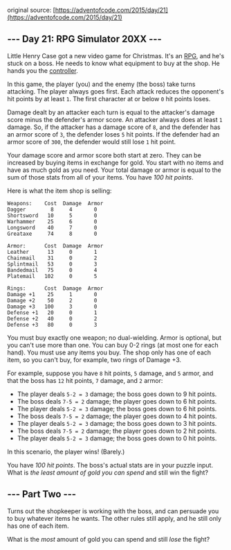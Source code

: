 original source: [https://adventofcode.com/2015/day/21](https://adventofcode.com/2015/day/21)
## --- Day 21: RPG Simulator 20XX ---
Little Henry Case got a new video game for Christmas.  It's an [RPG](https://en.wikipedia.org/wiki/Role-playing_video_game), and he's stuck on a boss.  He needs to know what equipment to buy at the shop.  He hands you the [controller](https://en.wikipedia.org/wiki/Game_controller).

In this game, the player (you) and the enemy (the boss) take turns attacking.  The player always goes first.  Each attack reduces the opponent's hit points by at least `1`.  The first character at or below `0` hit points loses.

Damage dealt by an attacker each turn is equal to the attacker's damage score minus the defender's armor score.  An attacker always does at least `1` damage.  So, if the attacker has a damage score of `8`, and the defender has an armor score of `3`, the defender loses `5` hit points.  If the defender had an armor score of `300`, the defender would still lose `1` hit point.

Your damage score and armor score both start at zero.  They can be increased by buying items in exchange for gold.  You start with no items and have as much gold as you need.  Your total damage or armor is equal to the sum of those stats from all of your items.  You have *100 hit points*.

Here is what the item shop is selling:

```
Weapons:    Cost  Damage  Armor
Dagger        8     4       0
Shortsword   10     5       0
Warhammer    25     6       0
Longsword    40     7       0
Greataxe     74     8       0

Armor:      Cost  Damage  Armor
Leather      13     0       1
Chainmail    31     0       2
Splintmail   53     0       3
Bandedmail   75     0       4
Platemail   102     0       5

Rings:      Cost  Damage  Armor
Damage +1    25     1       0
Damage +2    50     2       0
Damage +3   100     3       0
Defense +1   20     0       1
Defense +2   40     0       2
Defense +3   80     0       3
```

You must buy exactly one weapon; no dual-wielding.  Armor is optional, but you can't use more than one.  You can buy 0-2 rings (at most one for each hand).  You must use any items you buy.  The shop only has one of each item, so you can't buy, for example, two rings of Damage +3.

For example, suppose you have `8` hit points, `5` damage, and `5` armor, and that the boss has `12` hit points, `7` damage, and `2` armor:


 - The player deals `5-2 = 3` damage; the boss goes down to 9 hit points.
 - The boss deals `7-5 = 2` damage; the player goes down to 6 hit points.
 - The player deals `5-2 = 3` damage; the boss goes down to 6 hit points.
 - The boss deals `7-5 = 2` damage; the player goes down to 4 hit points.
 - The player deals `5-2 = 3` damage; the boss goes down to 3 hit points.
 - The boss deals `7-5 = 2` damage; the player goes down to 2 hit points.
 - The player deals `5-2 = 3` damage; the boss goes down to 0 hit points.

In this scenario, the player wins!  (Barely.)

You have *100 hit points*.  The boss's actual stats are in your puzzle input.  What is *the least amount of gold you can spend* and still win the fight?


## --- Part Two ---
Turns out the shopkeeper is working with the boss, and can persuade you to buy whatever items he wants. The other rules still apply, and he still only has one of each item.

What is the *most* amount of gold you can spend and still *lose* the fight?


